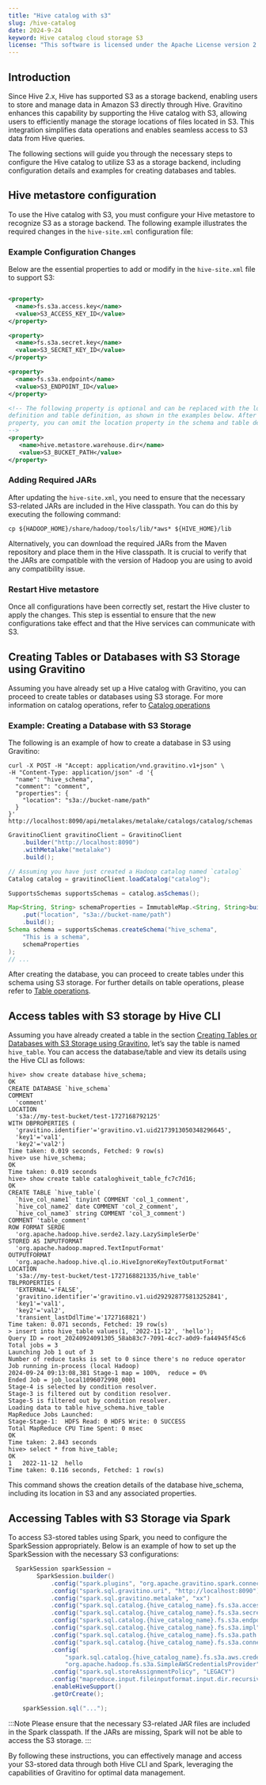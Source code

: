 ```yaml
---
title: "Hive catalog with s3"
slug: /hive-catalog
date: 2024-9-24
keyword: Hive catalog cloud storage S3
license: "This software is licensed under the Apache License version 2."
---
```



## Introduction

Since Hive 2.x, Hive has supported S3 as a storage backend, enabling users to store and manage data in Amazon S3 directly through Hive. Gravitino enhances this capability by supporting the Hive catalog with S3, allowing users to efficiently manage the storage locations of files located in S3. This integration simplifies data operations and enables seamless access to S3 data from Hive queries.

The following sections will guide you through the necessary steps to configure the Hive catalog to utilize S3 as a storage backend, including configuration details and examples for creating databases and tables.

## Hive metastore configuration

To use the Hive catalog with S3, you must configure your Hive metastore to recognize S3 as a storage backend. The following example illustrates the required changes in the `hive-site.xml` configuration file:

### Example Configuration Changes

Below are the essential properties to add or modify in the `hive-site.xml` file to support S3:

```xml

<property>
  <name>fs.s3a.access.key</name>
  <value>S3_ACCESS_KEY_ID</value>
</property>

<property>
  <name>fs.s3a.secret.key</name>
  <value>S3_SECRET_KEY_ID</value>
</property>

<property>
  <name>fs.s3a.endpoint</name>
  <value>S3_ENDPOINT_ID</value>
</property>

<!-- The following property is optional and can be replaced with the location property in the schema
definition and table definition, as shown in the examples below. After explicitly setting this
property, you can omit the location property in the schema and table definitions.
-->
<property>
   <name>hive.metastore.warehouse.dir</name>
   <value>S3_BUCKET_PATH</value>
</property>
```

### Adding Required JARs

After updating the `hive-site.xml`, you need to ensure that the necessary S3-related JARs are included in the Hive classpath. You can do this by executing the following command:
```shell
cp ${HADOOP_HOME}/share/hadoop/tools/lib/*aws* ${HIVE_HOME}/lib
```
Alternatively, you can download the required JARs from the Maven repository and place them in the Hive classpath. It is crucial to verify that the JARs are compatible with the version of Hadoop you are using to avoid any compatibility issue.

### Restart Hive metastore

Once all configurations have been correctly set, restart the Hive cluster to apply the changes. This step is essential to ensure that the new configurations take effect and that the Hive services can communicate with S3.


## Creating Tables or Databases with S3 Storage using Gravitino

Assuming you have already set up a Hive catalog with Gravitino, you can proceed to create tables or databases using S3 storage. For more information on catalog operations, refer to [Catalog operations](./manage-fileset-metadata-using-gravitino.md#catalog-operations)

### Example: Creating a Database with S3 Storage

The following is an example of how to create a database in S3 using Gravitino:

<Tabs groupId="language" queryString>
<TabItem value="shell" label="Shell">

```shell
curl -X POST -H "Accept: application/vnd.gravitino.v1+json" \
-H "Content-Type: application/json" -d '{
  "name": "hive_schema",
  "comment": "comment",
  "properties": {
    "location": "s3a://bucket-name/path"
  }
}' http://localhost:8090/api/metalakes/metalake/catalogs/catalog/schemas
```

</TabItem>
<TabItem value="java" label="Java">

```java
GravitinoClient gravitinoClient = GravitinoClient
    .builder("http://localhost:8090")
    .withMetalake("metalake")
    .build();

// Assuming you have just created a Hadoop catalog named `catalog`
Catalog catalog = gravitinoClient.loadCatalog("catalog");

SupportsSchemas supportsSchemas = catalog.asSchemas();

Map<String, String> schemaProperties = ImmutableMap.<String, String>builder()
    .put("location", "s3a://bucket-name/path")
    .build();
Schema schema = supportsSchemas.createSchema("hive_schema",
    "This is a schema",
    schemaProperties
);
// ...
```

</TabItem>
</Tabs>

After creating the database, you can proceed to create tables under this schema using S3 storage. For further details on table operations, please refer to [Table operations](./manage-relational-metadata-using-gravitino.md#table-operations).

## Access tables with S3 storage by Hive CLI

Assuming you have already created a table in the section [Creating Tables or Databases with S3 Storage using Gravitino](#creating-tables-or-databases-with-s3-storage-using-gravitino), let’s say the table is named `hive_table`. You can access the database/table and view its details using the Hive CLI as follows:


```shell
hive> show create database hive_schema;
OK
CREATE DATABASE `hive_schema`
COMMENT
  'comment'
LOCATION
  's3a://my-test-bucket/test-1727168792125'
WITH DBPROPERTIES (
  'gravitino.identifier'='gravitino.v1.uid2173913050348296645',
  'key1'='val1',
  'key2'='val2')
Time taken: 0.019 seconds, Fetched: 9 row(s)
hive> use hive_schema;
OK
Time taken: 0.019 seconds
hive> show create table cataloghiveit_table_fc7c7d16;
OK
CREATE TABLE `hive_table`(
  `hive_col_name1` tinyint COMMENT 'col_1_comment',
  `hive_col_name2` date COMMENT 'col_2_comment',
  `hive_col_name3` string COMMENT 'col_3_comment')
COMMENT 'table_comment'
ROW FORMAT SERDE
  'org.apache.hadoop.hive.serde2.lazy.LazySimpleSerDe'
STORED AS INPUTFORMAT
  'org.apache.hadoop.mapred.TextInputFormat'
OUTPUTFORMAT
  'org.apache.hadoop.hive.ql.io.HiveIgnoreKeyTextOutputFormat'
LOCATION
  's3a://my-test-bucket/test-1727168821335/hive_table'
TBLPROPERTIES (
  'EXTERNAL'='FALSE',
  'gravitino.identifier'='gravitino.v1.uid292928775813252841',
  'key1'='val1',
  'key2'='val2',
  'transient_lastDdlTime'='1727168821')
Time taken: 0.071 seconds, Fetched: 19 row(s)
> insert into hive_table values(1, '2022-11-12', 'hello');
Query ID = root_20240924091305_58ab83c7-7091-4cc7-a0d9-fa44945f45c6
Total jobs = 3
Launching Job 1 out of 3
Number of reduce tasks is set to 0 since there's no reduce operator
Job running in-process (local Hadoop)
2024-09-24 09:13:08,381 Stage-1 map = 100%,  reduce = 0%
Ended Job = job_local1096072998_0001
Stage-4 is selected by condition resolver.
Stage-3 is filtered out by condition resolver.
Stage-5 is filtered out by condition resolver.
Loading data to table hive_schema.hive_table
MapReduce Jobs Launched:
Stage-Stage-1:  HDFS Read: 0 HDFS Write: 0 SUCCESS
Total MapReduce CPU Time Spent: 0 msec
OK
Time taken: 2.843 seconds
hive> select * from hive_table;
OK
1	2022-11-12	hello
Time taken: 0.116 seconds, Fetched: 1 row(s)
```

This command shows the creation details of the database hive_schema, including its location in S3 and any associated properties.

## Accessing Tables with S3 Storage via Spark

To access S3-stored tables using Spark, you need to configure the SparkSession appropriately. Below is an example of how to set up the SparkSession with the necessary S3 configurations:

```java
  SparkSession sparkSession =
        SparkSession.builder()
            .config("spark.plugins", "org.apache.gravitino.spark.connector.plugin.GravitinoSparkPlugin")
            .config("spark.sql.gravitino.uri", "http://localhost:8090")
            .config("spark.sql.gravitino.metalake", "xx")
            .config("spark.sql.catalog.{hive_catalog_name}.fs.s3a.access.key", accessKey)
            .config("spark.sql.catalog.{hive_catalog_name}.fs.s3a.secret.key", secretKey)
            .config("spark.sql.catalog.{hive_catalog_name}.fs.s3a.endpoint", getS3Endpoint)
            .config("spark.sql.catalog.{hive_catalog_name}.fs.s3a.impl", "org.apache.hadoop.fs.s3a.S3AFileSystem")
            .config("spark.sql.catalog.{hive_catalog_name}.fs.s3a.path.style.access", "true")
            .config("spark.sql.catalog.{hive_catalog_name}.fs.s3a.connection.ssl.enabled", "false")
            .config(
                "spark.sql.catalog.{hive_catalog_name}.fs.s3a.aws.credentials.provider",
                "org.apache.hadoop.fs.s3a.SimpleAWSCredentialsProvider")
            .config("spark.sql.storeAssignmentPolicy", "LEGACY")
            .config("mapreduce.input.fileinputformat.input.dir.recursive", "true")
            .enableHiveSupport()
            .getOrCreate();

    sparkSession.sql("...");
```

:::Note
Please ensure that the necessary S3-related JAR files are included in the Spark classpath. If the JARs are missing, Spark will not be able to access the S3 storage.
:::

By following these instructions, you can effectively manage and access your S3-stored data through both Hive CLI and Spark, leveraging the capabilities of Gravitino for optimal data management.